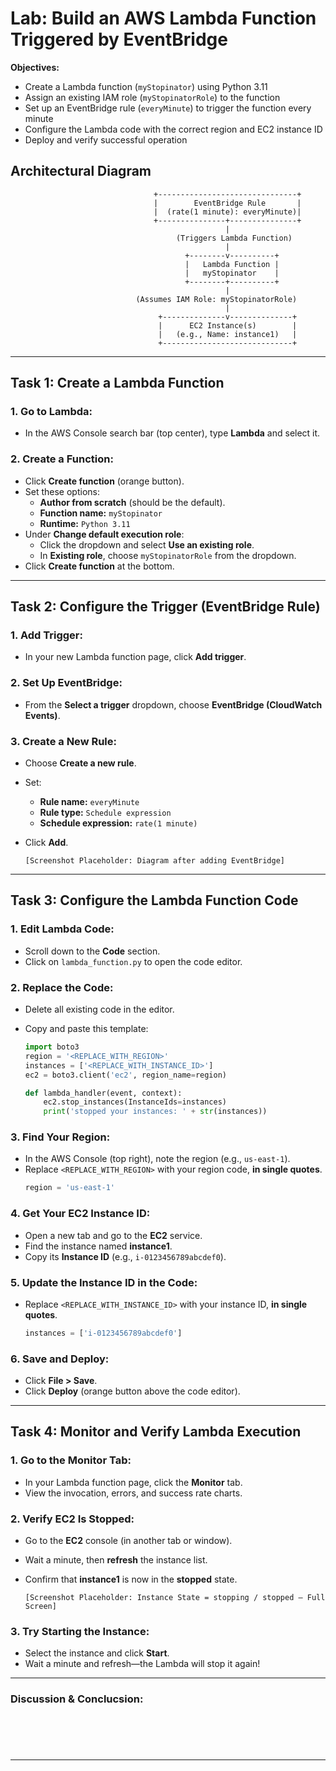 # Lab: Build an AWS Lambda Function Triggered by EventBridge

**Objectives:**
- Create a Lambda function (`myStopinator`) using Python 3.11
- Assign an existing IAM role (`myStopinatorRole`) to the function
- Set up an EventBridge rule (`everyMinute`) to trigger the function every minute
- Configure the Lambda code with the correct region and EC2 instance ID
- Deploy and verify successful operation

## Architectural Diagram
```
                                +-------------------------------+
                                |        EventBridge Rule       |
                                |  (rate(1 minute): everyMinute)|
                                +---------------+---------------+
                                                |
                                     (Triggers Lambda Function)
                                                |
                                       +--------v----------+
                                       |   Lambda Function |
                                       |   myStopinator    |
                                       +--------+----------+
                                                |
                            (Assumes IAM Role: myStopinatorRole)
                                                |
                                 +--------------v--------------+
                                 |      EC2 Instance(s)        |
                                 |   (e.g., Name: instance1)   |
                                 +-----------------------------+
```
---

## Task 1: Create a Lambda Function

### 1. Go to Lambda:
- In the AWS Console search bar (top center), type **Lambda** and select it.

### 2. Create a Function:
- Click **Create function** (orange button).
- Set these options:
  - **Author from scratch** (should be the default).
  - **Function name:** `myStopinator`
  - **Runtime:** `Python 3.11`
- Under **Change default execution role**:
  - Click the dropdown and select **Use an existing role**.
  - In **Existing role**, choose `myStopinatorRole` from the dropdown.
- Click **Create function** at the bottom.

---

## Task 2: Configure the Trigger (EventBridge Rule)

### 1. Add Trigger:
- In your new Lambda function page, click **Add trigger**.

### 2. Set Up EventBridge:
- From the **Select a trigger** dropdown, choose **EventBridge (CloudWatch Events)**.

### 3. Create a New Rule:
- Choose **Create a new rule**.
- Set:
  - **Rule name:** `everyMinute`
  - **Rule type:** `Schedule expression`
  - **Schedule expression:** `rate(1 minute)`
- Click **Add**.

     `[Screenshot Placeholder: Diagram after adding EventBridge]`
---

## Task 3: Configure the Lambda Function Code

### 1. Edit Lambda Code:
- Scroll down to the **Code** section.
- Click on `lambda_function.py` to open the code editor.

### 2. Replace the Code:
- Delete all existing code in the editor.
- Copy and paste this template:

    ```python
    import boto3
    region = '<REPLACE_WITH_REGION>'
    instances = ['<REPLACE_WITH_INSTANCE_ID>']
    ec2 = boto3.client('ec2', region_name=region)

    def lambda_handler(event, context):
        ec2.stop_instances(InstanceIds=instances)
        print('stopped your instances: ' + str(instances))
    ```

### 3. Find Your Region:
- In the AWS Console (top right), note the region (e.g., `us-east-1`).
- Replace `<REPLACE_WITH_REGION>` with your region code, **in single quotes**.
    ```python
    region = 'us-east-1'
    ```

### 4. Get Your EC2 Instance ID:
- Open a new tab and go to the **EC2** service.
- Find the instance named **instance1**.
- Copy its **Instance ID** (e.g., `i-0123456789abcdef0`).

### 5. Update the Instance ID in the Code:
- Replace `<REPLACE_WITH_INSTANCE_ID>` with your instance ID, **in single quotes**.
    ```python
    instances = ['i-0123456789abcdef0']
    ```

### 6. Save and Deploy:
- Click **File > Save**.
- Click **Deploy** (orange button above the code editor).

---

## Task 4: Monitor and Verify Lambda Execution

### 1. Go to the Monitor Tab:
- In your Lambda function page, click the **Monitor** tab.
- View the invocation, errors, and success rate charts.

### 2. Verify EC2 Is Stopped:
- Go to the **EC2** console (in another tab or window).
- Wait a minute, then **refresh** the instance list.
- Confirm that **instance1** is now in the **stopped** state.

    `[Screenshot Placeholder: Instance State = stopping / stopped – Full Screen]`

### 3. Try Starting the Instance:
- Select the instance and click **Start**.
- Wait a minute and refresh—the Lambda will stop it again!

---
### Discussion & Conclucsion:
```





```
---
